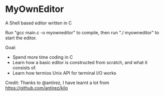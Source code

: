 # MyOwnEditor

A Shell based editor written in C

Run "gcc main.c -o myowneditor" to compile, then run "./ myowneditor" to start the editor.

Goal:
- Spend more time coding in C
- Learn how a basic editor is constructed from scratch, and what it consists of.
- Learn how termios Unix API for terminal I/O works

Credit:
Thanks to @antirez, I have learnt a lot from https://github.com/antirez/kilo
